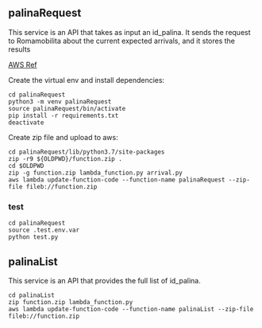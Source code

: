 ## palinaRequest

This service is an API that takes as input an id_palina. It sends the request to Romamobilita about the current expected arrivals, and it stores the results

[AWS Ref](https://docs.aws.amazon.com/lambda/latest/dg/lambda-python-how-to-create-deployment-package.html)

Create the virtual env and install dependencies:

```
cd palinaRequest
python3 -m venv palinaRequest
source palinaRequest/bin/activate
pip install -r requirements.txt
deactivate
```

Create zip file and upload to aws:

```
cd palinaRequest/lib/python3.7/site-packages
zip -r9 ${OLDPWD}/function.zip .
cd $OLDPWD
zip -g function.zip lambda_function.py arrival.py
aws lambda update-function-code --function-name palinaRequest --zip-file fileb://function.zip
```

### test

```
cd palinaRequest
source .test.env.var
python test.py
```

## palinaList

This service is an API that provides the full list of id_palina.

```
cd palinaList
zip function.zip lambda_function.py
aws lambda update-function-code --function-name palinaList --zip-file fileb://function.zip
```